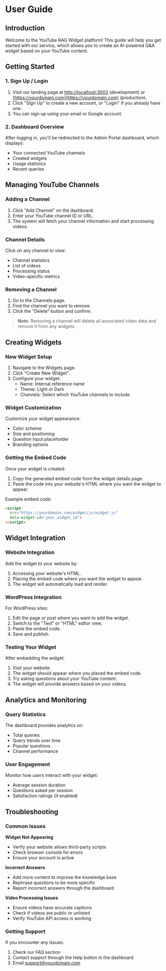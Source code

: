 # User Guide

## Introduction

Welcome to the YouTube RAG Widget platform! This guide will help you get started with our service, which allows you to create an AI-powered Q&A widget based on your YouTube content.

## Getting Started

### 1. Sign Up / Login

1. Visit our landing page at [http://localhost:3003](http://localhost:3003) (development) or [https://yourdomain.com](https://yourdomain.com) (production).
2. Click "Sign Up" to create a new account, or "Login" if you already have one.
3. You can sign up using your email or Google account.

### 2. Dashboard Overview

After logging in, you'll be redirected to the Admin Portal dashboard, which displays:

- Your connected YouTube channels
- Created widgets
- Usage statistics
- Recent queries

## Managing YouTube Channels

### Adding a Channel

1. Click "Add Channel" on the dashboard.
2. Enter your YouTube channel ID or URL.
3. The system will fetch your channel information and start processing videos.

### Channel Details

Click on any channel to view:
- Channel statistics
- List of videos
- Processing status
- Video-specific metrics

### Removing a Channel

1. Go to the Channels page.
2. Find the channel you want to remove.
3. Click the "Delete" button and confirm.

> **Note**: Removing a channel will delete all associated video data and remove it from any widgets.

## Creating Widgets

### New Widget Setup

1. Navigate to the Widgets page.
2. Click "Create New Widget".
3. Configure your widget:
   - Name: Internal reference name
   - Theme: Light or Dark
   - Channels: Select which YouTube channels to include

### Widget Customization

Customize your widget appearance:
- Color scheme
- Size and positioning
- Question input placeholder
- Branding options

### Getting the Embed Code

Once your widget is created:
1. Copy the generated embed code from the widget details page.
2. Paste the code into your website's HTML where you want the widget to appear.

Example embed code:
```html
<script 
  src="https://yourdomain.com/widget/js/widget.js" 
  data-widget-id="your_widget_id">
</script>
```

## Widget Integration

### Website Integration

Add the widget to your website by:
1. Accessing your website's HTML.
2. Placing the embed code where you want the widget to appear.
3. The widget will automatically load and render.

### WordPress Integration

For WordPress sites:
1. Edit the page or post where you want to add the widget.
2. Switch to the "Text" or "HTML" editor view.
3. Paste the embed code.
4. Save and publish.

### Testing Your Widget

After embedding the widget:
1. Visit your website.
2. The widget should appear where you placed the embed code.
3. Try asking questions about your YouTube content.
4. The widget will provide answers based on your videos.

## Analytics and Monitoring

### Query Statistics

The dashboard provides analytics on:
- Total queries
- Query trends over time
- Popular questions
- Channel performance

### User Engagement

Monitor how users interact with your widget:
- Average session duration
- Questions asked per session
- Satisfaction ratings (if enabled)

## Troubleshooting

### Common Issues

**Widget Not Appearing**
- Verify your website allows third-party scripts
- Check browser console for errors
- Ensure your account is active

**Incorrect Answers**
- Add more content to improve the knowledge base
- Rephrase questions to be more specific
- Report incorrect answers through the dashboard

**Video Processing Issues**
- Ensure videos have accurate captions
- Check if videos are public or unlisted
- Verify YouTube API access is working

### Getting Support

If you encounter any issues:
1. Check our FAQ section
2. Contact support through the Help button in the dashboard
3. Email support@yourdomain.com